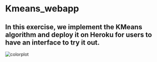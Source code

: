 # Kmeans_webapp

## In this exercise, we implement the KMeans algorithm and deploy it on Heroku for users to have an interface to try it out.


![colorplot](https://user-images.githubusercontent.com/114509328/218871418-ae2bbe57-4c26-4dda-b3fe-39ff68b93836.jpg)
